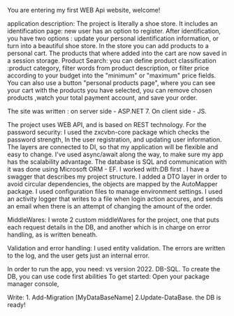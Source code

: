 You are entering my first WEB Api website, welcome!

application description: The project is literally a shoe store.
It includes an identification page: new user has an option to register.
After identification, you have two options : update your personal identification information, 
or turn into a beautiful shoe store.
 In the store you can add products to a personal cart.
 The products that where added into the cart are now saved in a session storage.
Product Search: you can define product classification :product category, filter words from  product description, or filter price according to your budget into the "minimum" or "maximum" price fields.
You can also use a button "personal products page", where you can see your cart with the products you have selected, you can remove chosen products ,watch your total payment account, and save your order.

The site was written : on server side - ASP.NET 7. On client side - JS.

The project uses WEB API, and is based on REST technology. For the password security: I used the zxcvbn-core package which checks the password strength,
In the user registration, and updating user information. The layers are connected to DI, so that my application will be flexible and easy to change. I've used async/await along the way, to make sure my app has the scalability advantage. The database is SQL and communication with it was done using Microsoft ORM - EF.
 I worked with:DB first . I have a swagger that describes my project structure. I added a DTO layer in order to avoid circular dependencies, the objects are mapped by the AutoMapper package. I used configuration files to manage environment settings. I used an activity logger that writes to a file when  login action accures, and sends an email when there is an attempt of changing the amount of the order.

MiddleWares: I wrote 2 custom middleWares for the project, one that puts each request details in the DB, and another which is in charge on error handling, as is written beneath.

Validation and error handling: I used entity validation. The errors are written to the log, and the user gets just an internal error.

In order to run the app, you need: vs version 2022. DB-SQL.
To create the DB, you can use code first abilities
To get started: Open your package manager console,

Write: 1. Add-Migration [MyDataBaseName] 2.Update-DataBase. the DB is ready!


